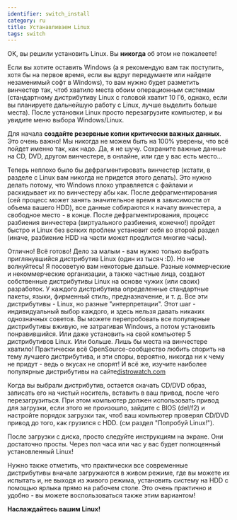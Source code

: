 ```yaml
---
identifier: switch_install
category: ru
title: Устанавливаем Linux
tags: switch
---
```


ОК, вы решили установить Linux. Вы <b>никогда</b> об этом не пожалеете!

Если вы хотите оставить Windows (а я рекомендую вам так поступить,
хотя бы на первое время, если вы вдруг передумаете или найдете незаменимый
софт в Windows), то вам нужно будет разметить винчестер так, чтоб
хватило места обоим операционным системам (стандартному дистрибутиву
Linux с головой хватит 10 Гб, однако, если вы планируете дальнейшую
работу с Linux, лучше выделить больше места). После установки Linux
просто перезагрузите компьютер, и вы увидите меню выбора Windows/Linux.

Для начала <b>создайте резервные копии критически важных данных</b>. 
Это очень важно! Мы никогда не можем быть на 100% уверены, что всё пойдет
именно так, как надо. Да, я не шучу. Сохраните важные данные на CD, DVD,
другом винчестере, в онлайне, или где у вас есть место... 

Теперь неплохо было бы дефрагментировать винчестер (кстати, в разделе
с Linux вам никогда не придется этого делать). Это нужно делать потому,
что Windows плохо управляется с файлами и раскидывает их по винчестеру
абы как. После дефрагментирования (сей процесс может занять значительное
время в зависимости от объема вашего HDD), все данные собираются к началу
винчестера, а свободное место - в конце. После дефрагментирования, процесс
разбиения винчестера (виртуального разбиения, конечно!) пройдет быстро
и Linux без всяких проблем установит себя во второй раздел (иначе, 
разбиение HDD на части может продлится многие часы). 

Отлично! Всё готово! Дело за малым - вам нужно только выбрать
приглянувшийся дистрибутив Linux (один из тысяч :D). Но не волнуйтесь!
Я посоветую вам некоторые дальше. Разные коммерческие и некоммерческие
организации, а также частные лица, создают собственные дистрибутивы
Linux на основе чужих (или своих) разработок. У каждого дистрибутива
определенные стандартные пакеты, языки, фирменный стиль, предназначение,
и т. д. Все эти дистрибутивы - Linux, но разные "интерпретации". Этот
шаг - индивидуальный выбор каждого, и здесь нельзя давать никаких однозначных
советов. Вы можете перепробовать все популярные дистрибутивы вживую, не
затрагивая Windows, а потом установить понравившийся. Или даже установить
на свой компьютер 5 дистрибутивов Linux. Или больше. Лишь бы места на
винчестере хватило! Практически всё OpenSource-сообщество любить спорить
на тему лучшего дистрибутива, и эти споры, вероятно, никогда ни к чему не
придут - ведь о вкусах не спорят! И всё же, изучите наиболее популярные
дистрибутивы на сайте<a href="http://www.distrowatch.com">distrowatch.com</a>

<? make_distros_table() ?>

Когда вы выбрали дистрибутив, остается скачать CD/DVD образ, записать
его на чистый носитель, вставить в ваш привод, после чего перезагрузиться.
При этом компьютер должен использовать привод для загрузки, если этого
не произошло, зайдите с BIOS (del/f2) и настройте порядок загрузки так,
чтоб ваш компьютер проверял CD/DVD привод до того, как грузился с HDD.
(см раздел "Попробуй Linux!").

После загрузки с диска, просто следуйте инструкциям на экране. Они достаточно
просты. Через пол часа или час у вас будет полноценный установленный Linux!

Нужно также отметить, что практически все современные дистрибутивы вначале
загружаются в живом режиме, где вы можете их испытать и, не выходя из живого
режима, установить систему на HDD с помощью ярлыка прямо на рабочем столе. Это
очень практично и удобно - вы можете воспользоваться также этим вариантом!

<b>Наслаждайтесь вашим Linux!</b>

